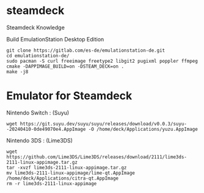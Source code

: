 # steamdeck
Steamdeck Knowledge

Build EmulationStation Desktop Edition  
```
git clone https://gitlab.com/es-de/emulationstation-de.git
cd emulationstation-de/
sudo pacman -S curl freeimage freetype2 libgit2 pugixml poppler ffmpeg
cmake -DAPPIMAGE_BUILD=on -DSTEAM_DECK=on .
make -j8
```

# Emulator for Steamdeck
Nintendo Switch : (Suyu)  
```
wget https://git.suyu.dev/suyu/suyu/releases/download/v0.0.3/suyu--20240410-0de49070e4.AppImage -O /home/deck/Applications/yuzu.AppImage
```

Nintendo 3DS : (Lime3DS)  
```
wget https://github.com/Lime3DS/Lime3DS/releases/download/2111/lime3ds-2111-linux-appimage.tar.gz
tar -xvzf lime3ds-2111-linux-appimage.tar.gz
mv lime3ds-2111-linux-appimage/lime-qt.AppImage /home/deck/Applications/citra-qt.AppImage
rm -r lime3ds-2111-linux-appimage
```

